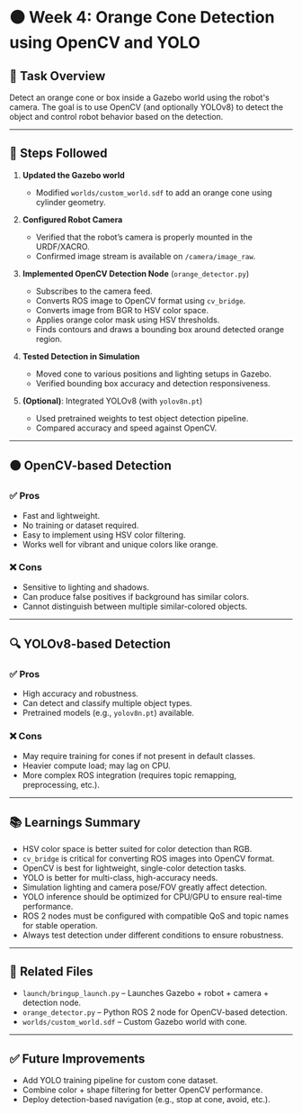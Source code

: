 # 🟠 Week 4: Orange Cone Detection using OpenCV and YOLO

## 🔶 Task Overview

Detect an orange cone or box inside a Gazebo world using the robot's camera. The goal is to use OpenCV (and optionally YOLOv8) to detect the object and control robot behavior based on the detection.

---

## 📌 Steps Followed

1. **Updated the Gazebo world**  
   - Modified `worlds/custom_world.sdf` to add an orange cone using cylinder geometry.

2. **Configured Robot Camera**  
   - Verified that the robot’s camera is properly mounted in the URDF/XACRO.  
   - Confirmed image stream is available on `/camera/image_raw`.

3. **Implemented OpenCV Detection Node** (`orange_detector.py`)  
   - Subscribes to the camera feed.  
   - Converts ROS image to OpenCV format using `cv_bridge`.  
   - Converts image from BGR to HSV color space.  
   - Applies orange color mask using HSV thresholds.  
   - Finds contours and draws a bounding box around detected orange region.

4. **Tested Detection in Simulation**  
   - Moved cone to various positions and lighting setups in Gazebo.  
   - Verified bounding box accuracy and detection responsiveness.

5. **(Optional)**: Integrated YOLOv8 (with `yolov8n.pt`)  
   - Used pretrained weights to test object detection pipeline.  
   - Compared accuracy and speed against OpenCV.

---

## 🟠 OpenCV-based Detection

### ✅ Pros

- Fast and lightweight.
- No training or dataset required.
- Easy to implement using HSV color filtering.
- Works well for vibrant and unique colors like orange.

### ❌ Cons

- Sensitive to lighting and shadows.
- Can produce false positives if background has similar colors.
- Cannot distinguish between multiple similar-colored objects.

---

## 🔍 YOLOv8-based Detection

### ✅ Pros

- High accuracy and robustness.
- Can detect and classify multiple object types.
- Pretrained models (e.g., `yolov8n.pt`) available.

### ❌ Cons

- May require training for cones if not present in default classes.
- Heavier compute load; may lag on CPU.
- More complex ROS integration (requires topic remapping, preprocessing, etc.).

---

## 📚 Learnings Summary

- HSV color space is better suited for color detection than RGB.
- `cv_bridge` is critical for converting ROS images into OpenCV format.
- OpenCV is best for lightweight, single-color detection tasks.
- YOLO is better for multi-class, high-accuracy needs.
- Simulation lighting and camera pose/FOV greatly affect detection.
- YOLO inference should be optimized for CPU/GPU to ensure real-time performance.
- ROS 2 nodes must be configured with compatible QoS and topic names for stable operation.
- Always test detection under different conditions to ensure robustness.

---

## 📂 Related Files

- `launch/bringup_launch.py` – Launches Gazebo + robot + camera + detection node.
- `orange_detector.py` – Python ROS 2 node for OpenCV-based detection.
- `worlds/custom_world.sdf` – Custom Gazebo world with cone.

---

## ✅ Future Improvements

- Add YOLO training pipeline for custom cone dataset.
- Combine color + shape filtering for better OpenCV performance.
- Deploy detection-based navigation (e.g., stop at cone, avoid, etc.).

